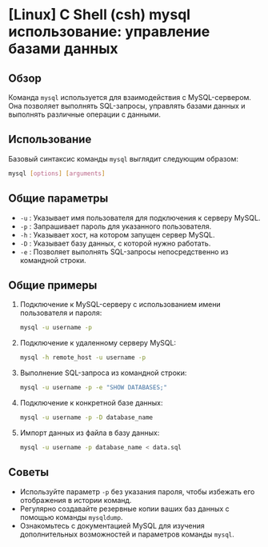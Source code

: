 # [Linux] C Shell (csh) mysql использование: управление базами данных

## Обзор
Команда `mysql` используется для взаимодействия с MySQL-сервером. Она позволяет выполнять SQL-запросы, управлять базами данных и выполнять различные операции с данными.

## Использование
Базовый синтаксис команды `mysql` выглядит следующим образом:

```bash
mysql [options] [arguments]
```

## Общие параметры
- `-u` : Указывает имя пользователя для подключения к серверу MySQL.
- `-p` : Запрашивает пароль для указанного пользователя.
- `-h` : Указывает хост, на котором запущен сервер MySQL.
- `-D` : Указывает базу данных, с которой нужно работать.
- `-e` : Позволяет выполнять SQL-запросы непосредственно из командной строки.

## Общие примеры
1. Подключение к MySQL-серверу с использованием имени пользователя и пароля:
   ```bash
   mysql -u username -p
   ```

2. Подключение к удаленному серверу MySQL:
   ```bash
   mysql -h remote_host -u username -p
   ```

3. Выполнение SQL-запроса из командной строки:
   ```bash
   mysql -u username -p -e "SHOW DATABASES;"
   ```

4. Подключение к конкретной базе данных:
   ```bash
   mysql -u username -p -D database_name
   ```

5. Импорт данных из файла в базу данных:
   ```bash
   mysql -u username -p database_name < data.sql
   ```

## Советы
- Используйте параметр `-p` без указания пароля, чтобы избежать его отображения в истории команд.
- Регулярно создавайте резервные копии ваших баз данных с помощью команды `mysqldump`.
- Ознакомьтесь с документацией MySQL для изучения дополнительных возможностей и параметров команды `mysql`.